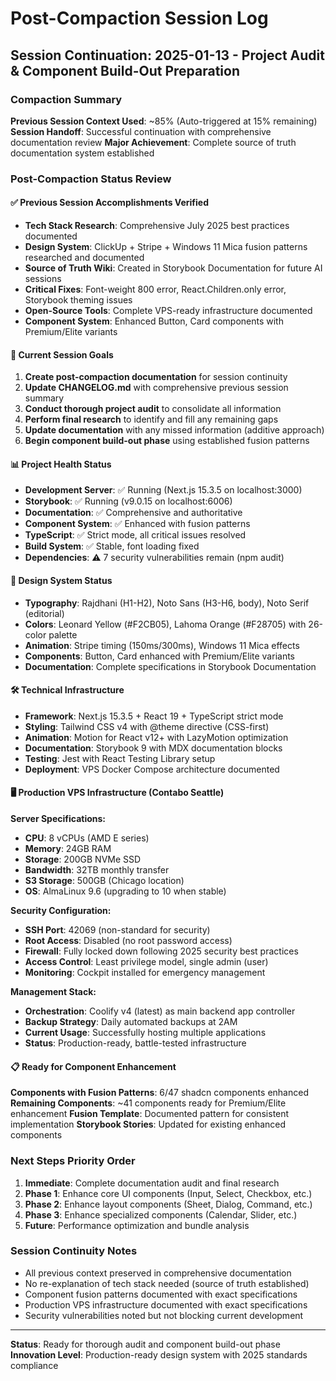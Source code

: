 # Post-Compaction Session Log

## Session Continuation: 2025-01-13 - Project Audit & Component Build-Out Preparation

### Compaction Summary
**Previous Session Context Used**: ~85% (Auto-triggered at 15% remaining)
**Session Handoff**: Successful continuation with comprehensive documentation review
**Major Achievement**: Complete source of truth documentation system established

### Post-Compaction Status Review

#### ✅ Previous Session Accomplishments Verified
- **Tech Stack Research**: Comprehensive July 2025 best practices documented
- **Design System**: ClickUp + Stripe + Windows 11 Mica fusion patterns researched and documented
- **Source of Truth Wiki**: Created in Storybook Documentation for future AI sessions
- **Critical Fixes**: Font-weight 800 error, React.Children.only error, Storybook theming issues
- **Open-Source Tools**: Complete VPS-ready infrastructure documented
- **Component System**: Enhanced Button, Card components with Premium/Elite variants

#### 🎯 Current Session Goals
1. **Create post-compaction documentation** for session continuity
2. **Update CHANGELOG.md** with comprehensive previous session summary
3. **Conduct thorough project audit** to consolidate all information
4. **Perform final research** to identify and fill any remaining gaps
5. **Update documentation** with any missed information (additive approach)
6. **Begin component build-out phase** using established fusion patterns

#### 📊 Project Health Status
- **Development Server**: ✅ Running (Next.js 15.3.5 on localhost:3000)
- **Storybook**: ✅ Running (v9.0.15 on localhost:6006)
- **Documentation**: ✅ Comprehensive and authoritative
- **Component System**: ✅ Enhanced with fusion patterns
- **TypeScript**: ✅ Strict mode, all critical issues resolved
- **Build System**: ✅ Stable, font loading fixed
- **Dependencies**: ⚠️ 7 security vulnerabilities remain (npm audit)

#### 🎨 Design System Status
- **Typography**: Rajdhani (H1-H2), Noto Sans (H3-H6, body), Noto Serif (editorial)
- **Colors**: Leonard Yellow (#F2CB05), Lahoma Orange (#F28705) with 26-color palette
- **Animation**: Stripe timing (150ms/300ms), Windows 11 Mica effects
- **Components**: Button, Card enhanced with Premium/Elite variants
- **Documentation**: Complete specifications in Storybook Documentation

#### 🛠️ Technical Infrastructure
- **Framework**: Next.js 15.3.5 + React 19 + TypeScript strict mode
- **Styling**: Tailwind CSS v4 with @theme directive (CSS-first)
- **Animation**: Motion for React v12+ with LazyMotion optimization
- **Documentation**: Storybook 9 with MDX documentation blocks
- **Testing**: Jest with React Testing Library setup
- **Deployment**: VPS Docker Compose architecture documented

#### 🖥️ Production VPS Infrastructure (Contabo Seattle)
**Server Specifications:**
- **CPU**: 8 vCPUs (AMD E series)
- **Memory**: 24GB RAM
- **Storage**: 200GB NVMe SSD
- **Bandwidth**: 32TB monthly transfer
- **S3 Storage**: 500GB (Chicago location)
- **OS**: AlmaLinux 9.6 (upgrading to 10 when stable)

**Security Configuration:**
- **SSH Port**: 42069 (non-standard for security)
- **Root Access**: Disabled (no root password access)
- **Firewall**: Fully locked down following 2025 security best practices
- **Access Control**: Least privilege model, single admin (user)
- **Monitoring**: Cockpit installed for emergency management

**Management Stack:**
- **Orchestration**: Coolify v4 (latest) as main backend app controller
- **Backup Strategy**: Daily automated backups at 2AM
- **Current Usage**: Successfully hosting multiple applications
- **Status**: Production-ready, battle-tested infrastructure

#### 📋 Ready for Component Enhancement
**Components with Fusion Patterns**: 6/47 shadcn components enhanced
**Remaining Components**: ~41 components ready for Premium/Elite enhancement
**Fusion Template**: Documented pattern for consistent implementation
**Storybook Stories**: Updated for existing enhanced components

### Next Steps Priority Order
1. **Immediate**: Complete documentation audit and final research
2. **Phase 1**: Enhance core UI components (Input, Select, Checkbox, etc.)
3. **Phase 2**: Enhance layout components (Sheet, Dialog, Command, etc.)
4. **Phase 3**: Enhance specialized components (Calendar, Slider, etc.)
5. **Future**: Performance optimization and bundle analysis

### Session Continuity Notes
- All previous context preserved in comprehensive documentation
- No re-explanation of tech stack needed (source of truth established)
- Component fusion patterns documented with exact specifications
- Production VPS infrastructure documented with exact specifications
- Security vulnerabilities noted but not blocking current development

---

**Status**: Ready for thorough audit and component build-out phase
**Innovation Level**: Production-ready design system with 2025 standards compliance